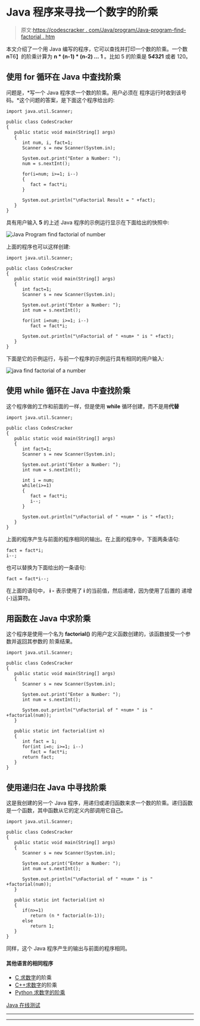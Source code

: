 # Java 程序来寻找一个数字的阶乘

> 原文:[https://codescracker . com/Java/program/Java-program-find-factorial . htm](https://codescracker.com/java/program/java-program-find-factorial.htm)

本文介绍了一个用 Java 编写的程序，它可以查找并打印一个数的阶乘。一个数**n**T6】的阶乘计算为 **n * (n-1) * (n-2) *...* 1** 。比如 5 的阶乘是 **5*4*3*2*1** 或者 120。

## 使用 for 循环在 Java 中查找阶乘

问题是，*写一个 Java 程序求一个数的阶乘。用户必须在 程序运行时收到该号码。*这个问题的答案，是下面这个程序给出的:

```
import java.util.Scanner;

public class CodesCracker
{
   public static void main(String[] args)
   {
      int num, i, fact=1;
      Scanner s = new Scanner(System.in);

      System.out.print("Enter a Number: ");
      num = s.nextInt();

      for(i=num; i>=1; i--)
      {
         fact = fact*i;
      }

      System.out.println("\nFactorial Result = " +fact);
   }
}
```

具有用户输入 **5** 的上述 Java 程序的示例运行显示在下面给出的快照中:

![Java Program find factorial of number](../Images/8eda05b24ddec756dff68dd208636996.png)

上面的程序也可以这样创建:

```
import java.util.Scanner;

public class CodesCracker
{
   public static void main(String[] args)
   {
      int fact=1;
      Scanner s = new Scanner(System.in);

      System.out.print("Enter a Number: ");
      int num = s.nextInt();

      for(int i=num; i>=1; i--)
         fact = fact*i;

      System.out.println("\nFactorial of " +num+ " is " +fact);
   }
}
```

下面是它的示例运行，与前一个程序的示例运行具有相同的用户输入:

![java find factorial of a number](../Images/16c6da0c5a0476c55fba9d5c3e837829.png)

## 使用 while 循环在 Java 中查找阶乘

这个程序做的工作和前面的一样，但是使用 **while** 循环创建，而不是用**代替**

```
import java.util.Scanner;

public class CodesCracker
{
   public static void main(String[] args)
   {
      int fact=1;
      Scanner s = new Scanner(System.in);

      System.out.print("Enter a Number: ");
      int num = s.nextInt();

      int i = num;
      while(i>=1)
      {
         fact = fact*i;
         i--;
      }

      System.out.println("\nFactorial of " +num+ " is " +fact);
   }
}
```

上面的程序产生与前面的程序相同的输出。在上面的程序中，下面两条语句:

```
fact = fact*i;
i--;
```

也可以替换为下面给出的一条语句:

```
fact = fact*i--;
```

在上面的语句中， **i -** 表示使用了 **i** 的当前值，然后递增，因为使用了后置的 递增(-)运算符。

## 用函数在 Java 中求阶乘

这个程序是使用一个名为 **factorial()** 的用户定义函数创建的，该函数接受一个参数并返回其参数的 阶乘结果。

```
import java.util.Scanner;

public class CodesCracker
{
   public static void main(String[] args)
   {
      Scanner s = new Scanner(System.in);

      System.out.print("Enter a Number: ");
      int num = s.nextInt();

      System.out.println("\nFactorial of " +num+ " is " +factorial(num));
   }

   public static int factorial(int n)
   {
      int fact = 1;
      for(int i=n; i>=1; i--)
         fact = fact*i;
      return fact;
   }
}
```

## 使用递归在 Java 中寻找阶乘

这是我创建的另一个 Java 程序，用递归或递归函数来求一个数的阶乘。递归函数是一个函数，其中函数从它的定义内部调用它自己。

```
import java.util.Scanner;

public class CodesCracker
{
   public static void main(String[] args)
   {
      Scanner s = new Scanner(System.in);

      System.out.print("Enter a Number: ");
      int num = s.nextInt();

      System.out.println("\nFactorial of " +num+ " is " +factorial(num));
   }

   public static int factorial(int n)
   {
      if(n>=1)
         return (n * factorial(n-1));
      else
         return 1;
   }
}
```

同样，这个 Java 程序产生的输出与前面的程序相同。

#### 其他语言的相同程序

*   [C 求数字](/c/program/c-program-find-factorial.htm)的阶乘
*   [C++求数字](/cpp/program/cpp-program-find-factorial.htm)的阶乘
*   [Python 求数字的阶乘](/python/program/python-program-find-factorial-of-number.htm)

[Java 在线测试](/exam/showtest.php?subid=1)

* * *

* * *